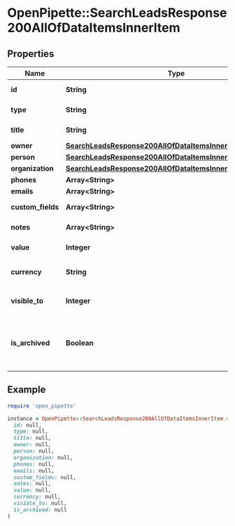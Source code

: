 # OpenPipette::SearchLeadsResponse200AllOfDataItemsInnerItem

## Properties

| Name | Type | Description | Notes |
| ---- | ---- | ----------- | ----- |
| **id** | **String** | The ID of the lead | [optional] |
| **type** | **String** | The type of the item | [optional] |
| **title** | **String** | The title of the lead | [optional] |
| **owner** | [**SearchLeadsResponse200AllOfDataItemsInnerItemOwner**](SearchLeadsResponse200AllOfDataItemsInnerItemOwner.md) |  | [optional] |
| **person** | [**SearchLeadsResponse200AllOfDataItemsInnerItemPerson**](SearchLeadsResponse200AllOfDataItemsInnerItemPerson.md) |  | [optional] |
| **organization** | [**SearchLeadsResponse200AllOfDataItemsInnerItemOrganization**](SearchLeadsResponse200AllOfDataItemsInnerItemOrganization.md) |  | [optional] |
| **phones** | **Array&lt;String&gt;** |  | [optional] |
| **emails** | **Array&lt;String&gt;** |  | [optional] |
| **custom_fields** | **Array&lt;String&gt;** | Custom fields | [optional] |
| **notes** | **Array&lt;String&gt;** | An array of notes | [optional] |
| **value** | **Integer** | The value of the lead | [optional] |
| **currency** | **String** | The currency of the lead | [optional] |
| **visible_to** | **Integer** | The visibility of the lead | [optional] |
| **is_archived** | **Boolean** | A flag indicating whether the lead is archived or not | [optional] |

## Example

```ruby
require 'open_pipette'

instance = OpenPipette::SearchLeadsResponse200AllOfDataItemsInnerItem.new(
  id: null,
  type: null,
  title: null,
  owner: null,
  person: null,
  organization: null,
  phones: null,
  emails: null,
  custom_fields: null,
  notes: null,
  value: null,
  currency: null,
  visible_to: null,
  is_archived: null
)
```

